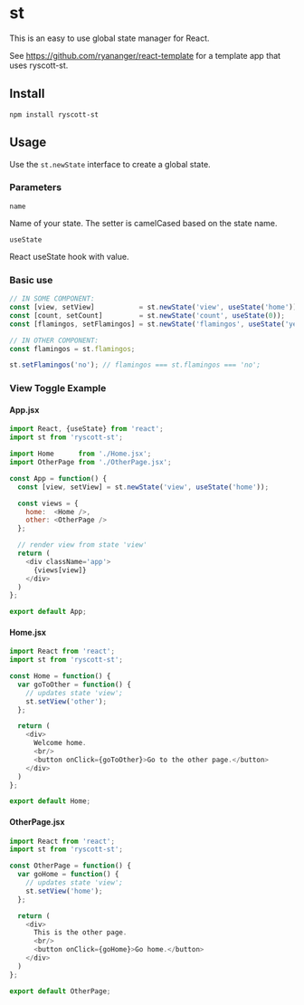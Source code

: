 # st

This is an easy to use global state manager for React.

See https://github.com/ryananger/react-template for a template app that uses ryscott-st.

## Install

```npm install ryscott-st```

## Usage

Use the ```st.newState``` interface to create a global state.

### Parameters
```name```

Name of your state. The setter is camelCased based on the state name.

```useState```

React useState hook with value.

### Basic use

```javascript
// IN SOME COMPONENT:
const [view, setView]           = st.newState('view', useState('home'));
const [count, setCount]         = st.newState('count', useState(0));
const [flamingos, setFlamingos] = st.newState('flamingos', useState('yes'));
```

```javascript
// IN OTHER COMPONENT:
const flamingos = st.flamingos;

st.setFlamingos('no'); // flamingos === st.flamingos === 'no';

```

### View Toggle Example

#### App.jsx
```javascript
import React, {useState} from 'react';
import st from 'ryscott-st';

import Home      from './Home.jsx';
import OtherPage from './OtherPage.jsx';

const App = function() {
  const [view, setView] = st.newState('view', useState('home'));

  const views = {
    home:  <Home />,
    other: <OtherPage />
  };

  // render view from state 'view'
  return (
    <div className='app'>
      {views[view]}
    </div>
  )
};

export default App;
```

#### Home.jsx
```javascript
import React from 'react';
import st from 'ryscott-st';

const Home = function() {
  var goToOther = function() {
    // updates state 'view';
    st.setView('other');
  };

  return (
    <div>
      Welcome home.
      <br/>
      <button onClick={goToOther}>Go to the other page.</button>
    </div>
  )
};

export default Home;
```

#### OtherPage.jsx
```javascript
import React from 'react';
import st from 'ryscott-st';

const OtherPage = function() {
  var goHome = function() {
    // updates state 'view';
    st.setView('home');
  };

  return (
    <div>
      This is the other page.
      <br/>
      <button onClick={goHome}>Go home.</button>
    </div>
  )
};

export default OtherPage;
```
